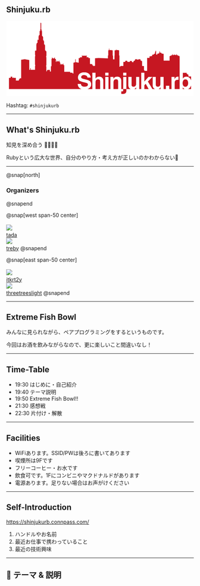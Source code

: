 ## Shinjuku.rb

![](/assets/images/shinjukurb-banner.png)

Hashtag: `#shinjukurb`

---

## What's Shinjuku.rb

知見を深め合う 👩‍🔬👨‍🔬

Rubyという広大な世界、自分のやり方・考え方が正しいのかわからない🤔

---

@snap[north]
### Organizers
@snapend

@snap[west span-50 center]
<br>
<br>
![](https://pbs.twimg.com/profile_images/905276925689679873/aict9q3J_200x200.jpg)
<br>
[tada](https://twitter.com/tdakak)
<br>
![](https://avatars1.githubusercontent.com/u/1079365?s=200&v=4)
<br>
[treby](https://twitter.com/treby006)
@snapend

@snap[east span-50 center]
<br>
<br>
![](https://avatars3.githubusercontent.com/u/2343568?s=200&v=4)
<br>
[itkrt2y](https://twitter.com/itkrt2y)
<br>
![](https://avatars3.githubusercontent.com/u/1057490?s=200&v=4)
<br>
[threetreeslight](https://twitter.com/threetreeslight)
@snapend

---

## Extreme Fish Bowl

みんなに見られながら、ペアプログラミングをするというものです。

今回はお酒を飲みながらなので、更に楽しいこと間違いなし！

---

## Time-Table

- 19:30 はじめに・自己紹介
- 19:40 テーマ説明
- 19:50 Extreme Fish Bowl!!
- 21:30 感想戦
- 22:30 片付け・解散

---

## Facilities

- WiFiあります。SSID/PWは後ろに書いてあります
- 喫煙所は9Fです
- フリーコーヒー・お水です
- 飲食可です。1Fにコンビニやマクドナルドがあります
- 電源あります。足りない場合はお声がけください

---

## Self-Introduction

https://shinjukurb.connpass.com/

1. ハンドルやお名前
1. 最近お仕事で携わっていること
1. 最近の技術興味

---

## 📢 テーマ & 説明 


